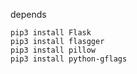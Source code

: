 depends
```shell
pip3 install Flask
pip3 install flasgger
pip3 install pillow
pip3 install python-gflags
```